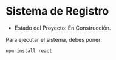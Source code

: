 <h1>Sistema de Registro</h1>

- Estado del Proyecto: En Construcción.

Para ejecutar el sistema, debes poner:

```npm install react```
